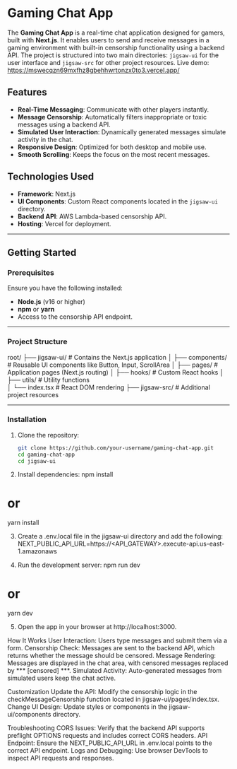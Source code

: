 # Gaming Chat App

The **Gaming Chat App** is a real-time chat application designed for gamers, built with **Next.js**. It enables users to send and receive messages in a gaming environment with built-in censorship functionality using a backend API. The project is structured into two main directories: `jigsaw-ui` for the user interface and `jigsaw-src` for other project resources.
Live demo: https://mswecqzn69mxfhz8gbehhwrtonzx0to3.vercel.app/

## Features

- **Real-Time Messaging**: Communicate with other players instantly.
- **Message Censorship**: Automatically filters inappropriate or toxic messages using a backend API.
- **Simulated User Interaction**: Dynamically generated messages simulate activity in the chat.
- **Responsive Design**: Optimized for both desktop and mobile use.
- **Smooth Scrolling**: Keeps the focus on the most recent messages.

## Technologies Used

- **Framework**: Next.js
- **UI Components**: Custom React components located in the `jigsaw-ui` directory.
- **Backend API**: AWS Lambda-based censorship API.
- **Hosting**: Vercel for deployment.

---

## Getting Started

### Prerequisites

Ensure you have the following installed:

- **Node.js** (v16 or higher)
- **npm** or **yarn**
- Access to the censorship API endpoint.

---

### Project Structure

root/ 
├── jigsaw-ui/ # Contains the Next.js application 
│ ├── components/ # Reusable UI components like Button, Input, ScrollArea 
│ ├── pages/ # Application pages (Next.js routing) 
│ ├── hooks/ # Custom React hooks 
│ ├── utils/ # Utility functions  
│ └── index.tsx # React DOM rendering 
├── jigsaw-src/ # Additional project resources


---

### Installation

1. Clone the repository:
   ```bash
   git clone https://github.com/your-username/gaming-chat-app.git
   cd gaming-chat-app
   cd jigsaw-ui

2. Install dependencies:
npm install
# or
yarn install

3. Create a .env.local file in the jigsaw-ui directory and add the following:
NEXT_PUBLIC_API_URL=https://<API_GATEWAY>.execute-api.us-east-1.amazonaws

4. Run the development server:
npm run dev
# or
yarn dev

5. Open the app in your browser at http://localhost:3000.

How It Works
User Interaction: Users type messages and submit them via a form.
Censorship Check: Messages are sent to the backend API, which returns whether the message should be censored.
Message Rendering: Messages are displayed in the chat area, with censored messages replaced by *** [censored] ***.
Simulated Activity: Auto-generated messages from simulated users keep the chat active.

Customization
Update the API: Modify the censorship logic in the checkMessageCensorship function located in jigsaw-ui/pages/index.tsx.
Change UI Design: Update styles or components in the jigsaw-ui/components directory.

Troubleshooting
CORS Issues: Verify that the backend API supports preflight OPTIONS requests and includes correct CORS headers.
API Endpoint: Ensure the NEXT_PUBLIC_API_URL in .env.local points to the correct API endpoint.
Logs and Debugging: Use browser DevTools to inspect API requests and responses.


